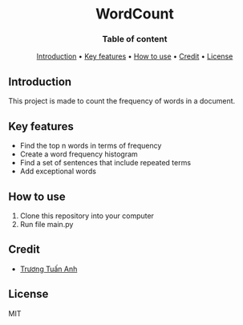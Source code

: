 <h1 align="center">WordCount</h1>

<h3 align="center">Table of content</h3>

<p align="center">
  <a href="#introduction">Introduction</a> •
  <a href="#key-features">Key features</a> •
  <a href="#how-to-use">How to use</a> •
  <a href="#credit">Credit</a> •
  <a href="#license">License</a>
</p>

## Introduction
This project is made to count the frequency of words in a document.

## Key features
- Find the top n words in terms of frequency 
- Create a word frequency histogram
- Find a set of sentences that include repeated terms
- Add exceptional words

## How to use
1. Clone this repository into your computer
2. Run file main.py

## Credit
- [Trương Tuấn Anh](https://github.com/Kokoroou)

## License
MIT
